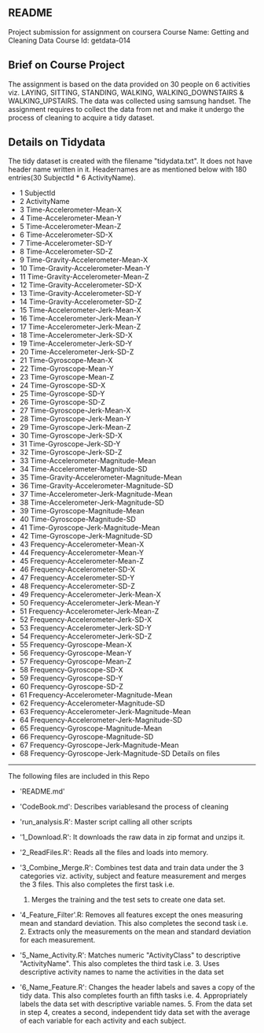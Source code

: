 README
-----------------------------------------------------------------
Project submission for assignment on coursera
Course Name: Getting and Cleaning Data
Course Id: getdata-014

Brief on Course Project
-----------------------------------------------------------------
The assignment is based on the data provided on 30 people on 6 activities viz. LAYING, SITTING, STANDING, WALKING, WALKING_DOWNSTAIRS & WALKING_UPSTAIRS. The data was collected using samsung handset.
The assignment requires to collect the data from net and make it undergo the process of cleaning to acquire a tidy dataset.

Details on Tidydata
-----------------------------------------------------------------
The tidy dataset is created with the filename "tidydata.txt". It does not have header name written in it. Headernames are
as mentioned below with 180 entries(30 SubjectId * 6 ActivityName).
* 1	SubjectId
* 2	ActivityName
* 3	Time-Accelerometer-Mean-X
* 4	Time-Accelerometer-Mean-Y
* 5	Time-Accelerometer-Mean-Z
* 6	Time-Accelerometer-SD-X
* 7	Time-Accelerometer-SD-Y
* 8	Time-Accelerometer-SD-Z
* 9	Time-Gravity-Accelerometer-Mean-X
* 10	Time-Gravity-Accelerometer-Mean-Y
* 11	Time-Gravity-Accelerometer-Mean-Z
* 12	Time-Gravity-Accelerometer-SD-X
* 13	Time-Gravity-Accelerometer-SD-Y
* 14	Time-Gravity-Accelerometer-SD-Z
* 15	Time-Accelerometer-Jerk-Mean-X
* 16	Time-Accelerometer-Jerk-Mean-Y
* 17	Time-Accelerometer-Jerk-Mean-Z
* 18	Time-Accelerometer-Jerk-SD-X
* 19	Time-Accelerometer-Jerk-SD-Y
* 20	Time-Accelerometer-Jerk-SD-Z
* 21	Time-Gyroscope-Mean-X
* 22	Time-Gyroscope-Mean-Y
* 23	Time-Gyroscope-Mean-Z
* 24	Time-Gyroscope-SD-X
* 25	Time-Gyroscope-SD-Y
* 26	Time-Gyroscope-SD-Z
* 27	Time-Gyroscope-Jerk-Mean-X
* 28	Time-Gyroscope-Jerk-Mean-Y
* 29	Time-Gyroscope-Jerk-Mean-Z
* 30	Time-Gyroscope-Jerk-SD-X
* 31	Time-Gyroscope-Jerk-SD-Y
* 32	Time-Gyroscope-Jerk-SD-Z
* 33	Time-Accelerometer-Magnitude-Mean
* 34	Time-Accelerometer-Magnitude-SD
* 35	Time-Gravity-Accelerometer-Magnitude-Mean
* 36	Time-Gravity-Accelerometer-Magnitude-SD
* 37	Time-Accelerometer-Jerk-Magnitude-Mean
* 38	Time-Accelerometer-Jerk-Magnitude-SD
* 39	Time-Gyroscope-Magnitude-Mean
* 40	Time-Gyroscope-Magnitude-SD
* 41	Time-Gyroscope-Jerk-Magnitude-Mean
* 42	Time-Gyroscope-Jerk-Magnitude-SD
* 43	Frequency-Accelerometer-Mean-X
* 44	Frequency-Accelerometer-Mean-Y
* 45	Frequency-Accelerometer-Mean-Z
* 46	Frequency-Accelerometer-SD-X
* 47	Frequency-Accelerometer-SD-Y
* 48	Frequency-Accelerometer-SD-Z
* 49	Frequency-Accelerometer-Jerk-Mean-X
* 50	Frequency-Accelerometer-Jerk-Mean-Y
* 51	Frequency-Accelerometer-Jerk-Mean-Z
* 52	Frequency-Accelerometer-Jerk-SD-X
* 53	Frequency-Accelerometer-Jerk-SD-Y
* 54	Frequency-Accelerometer-Jerk-SD-Z
* 55	Frequency-Gyroscope-Mean-X
* 56	Frequency-Gyroscope-Mean-Y
* 57	Frequency-Gyroscope-Mean-Z
* 58	Frequency-Gyroscope-SD-X
* 59	Frequency-Gyroscope-SD-Y
* 60	Frequency-Gyroscope-SD-Z
* 61	Frequency-Accelerometer-Magnitude-Mean
* 62	Frequency-Accelerometer-Magnitude-SD
* 63	Frequency-Accelerometer-Jerk-Magnitude-Mean
* 64	Frequency-Accelerometer-Jerk-Magnitude-SD
* 65	Frequency-Gyroscope-Magnitude-Mean
* 66	Frequency-Gyroscope-Magnitude-SD
* 67	Frequency-Gyroscope-Jerk-Magnitude-Mean
* 68	Frequency-Gyroscope-Jerk-Magnitude-SD
Details on files
-----------------------------------------
The following files are included in this Repo
- 'README.md'
- 'CodeBook.md': Describes variablesand the process of cleaning

- 'run_analysis.R': Master script calling all other scripts
- '1_Download.R': It downloads the raw data in zip format and unzips it.
- '2_ReadFiles.R': Reads all the files and loads into memory.
- '3_Combine_Merge.R': Combines test data and train data under the 3 categories viz. activity, subject and feature measurement and merges the 3 files. This also completes the first task i.e. 
	1. Merges the training and the test sets to create one data set.
- '4_Feature_Filter'.R: Removes all features except the ones measuring mean and standard deviation. This also completes the second task i.e. 
	2. Extracts only the measurements on the mean and standard deviation for each measurement. 
- '5_Name_Activity.R': Matches numeric "ActivityClass" to descriptive "ActivityName". This also completes the third task i.e. 
	3. Uses descriptive activity names to name the activities in the data set

- '6_Name_Feature.R': Changes the header labels and saves a copy of the tidy data. This also completes fourth an fifth tasks i.e. 
	4. Appropriately labels the data set with descriptive variable names. 
	5. From the data set in step 4, creates a second, independent tidy data set with the average of each variable for each activity and each subject.
